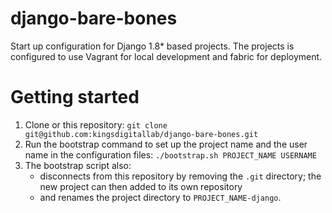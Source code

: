 # django-bare-bones
Start up configuration for Django 1.8* based projects. The projects is configured to use Vagrant for local development and fabric for deployment.

# Getting started
1. Clone or this repository: `git clone git@github.com:kingsdigitallab/django-bare-bones.git`
2. Run the bootstrap command to set up the project name and the user name in the configuration files: `./bootstrap.sh PROJECT_NAME USERNAME`
3. The bootstrap script also:
    * disconnects from this repository by removing the `.git` directory; the new project can then added to its own repository
    * and renames the project directory to `PROJECT_NAME-django`.
